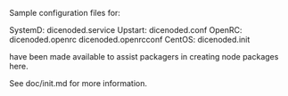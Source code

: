 Sample configuration files for:

SystemD: dicenoded.service
Upstart: dicenoded.conf
OpenRC:  dicenoded.openrc
         dicenoded.openrcconf
CentOS:  dicenoded.init

have been made available to assist packagers in creating node packages here.

See doc/init.md for more information.
